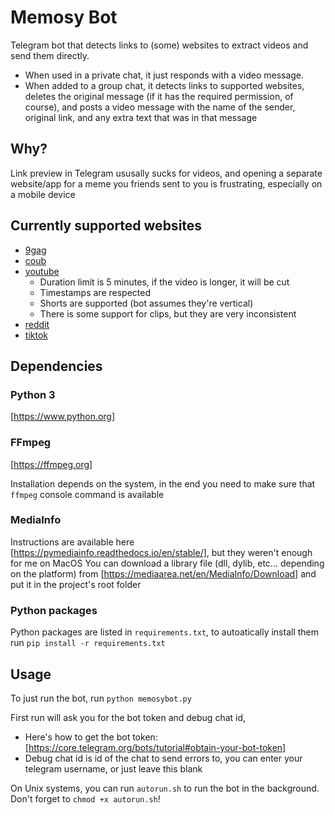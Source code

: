 # Memosy Bot

Telegram bot that detects links to (some) websites to extract videos and send them directly.
- When used in a private chat, it just responds with a video message.
- When added to a group chat, it detects links to supported websites, deletes the original message (if it has the required permission, of course), and posts a video message with the name of the sender, original link, and any extra text that was in that message

## Why?

Link preview in Telegram ususally sucks for videos, and opening a separate website/app for a meme you friends sent to you is frustrating, especially on a mobile device

## Currently supported websites

- [9gag](https://9gag.com)
- [coub](https://coub.com)
- [youtube](https://youtube.com)
  - Duration limit is 5 minutes, if the video is longer, it will be cut
  - Timestamps are respected
  - Shorts are supported (bot assumes they're vertical)
  - There is some support for clips, but they are very inconsistent
- [reddit](https://reddit.com)
- [tiktok](https://tiktok.com)


## Dependencies

### Python 3

[https://www.python.org]

### FFmpeg

[https://ffmpeg.org]

Installation depends on the system, in the end you need to make sure that `ffmpeg` console command is available

### MediaInfo

Instructions are available here [https://pymediainfo.readthedocs.io/en/stable/], but they weren't enough for me on MacOS
You can download a library file (dll, dylib, etc... depending on the platform) from [https://mediaarea.net/en/MediaInfo/Download] and put it in the project's root folder


### Python packages

Python packages are listed in `requirements.txt`, to autoatically install them run `pip install -r requirements.txt`


## Usage

To just run the bot, run `python memosybot.py`

First run will ask you for the bot token and debug chat id,
 - Here's how to get the bot token: [https://core.telegram.org/bots/tutorial#obtain-your-bot-token]
 - Debug chat id is id of the chat to send errors to, you can enter your telegram username, or just leave this blank
   
On Unix systems, you can run `autorun.sh` to run the bot in the background. Don't forget to `chmod +x autorun.sh`!
